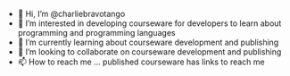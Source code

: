 - 👋 Hi, I’m @charliebravotango
- 👀 I’m interested in developing courseware for developers to learn about programming and programming languages
- 🌱 I’m currently learning about courseware development and publishing
- 💞️ I’m looking to collaborate on courseware development and publishing
- 📫 How to reach me ... published courseware has links to reach me

<!---
charliebravotango/charliebravotango is a ✨ special ✨ repository because its `README.md` (this file) appears on your GitHub profile.
You can click the Preview link to take a look at your changes.
--->
